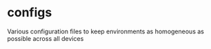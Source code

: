 # configs
Various configuration files to keep environments as homogeneous as possible across all devices
